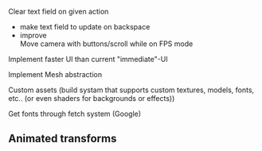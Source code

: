 Clear text field on given action
 - make text field to update on backspace
 - improve  
Move camera with buttons/scroll while on FPS mode

Implement faster UI than current "immediate"-UI

Implement Mesh abstraction

Custom assets (build systam that supports custom textures, models, fonts, etc.. (or even shaders for backgrounds or effects))

Get fonts through fetch system (Google)

Animated transforms
 -

